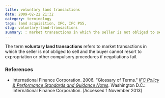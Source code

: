 ```yaml
---
title: voluntary land transactions
date: 2009-02-22 21:32
category: terminology
tags: land acquisition, IFC, IFC PS5,
slug: voluntary-land-transactions
summary: : market transactions in which the seller is not obliged to sell and the buyer cannot resort to expropriation or other compulsory procedures if negotiations fail.
---
```


The term **voluntary land transactions** refers to market transactions in which the seller is not obliged to sell and the buyer cannot resort to expropriation or other compulsory procedures if negotiations fail.

### References

* International Finance Corporation. 2006. "Glossary of Terms." *[IFC Policy & Performance Standards and Guidance Notes](http://www.ifc.org/wps/wcm/connect/9a9464804885598c8364d36a6515bb18/Glossary%2Bof%2BTerms.pdf?MOD=AJPERES&attachment=true&id=1322803900995)*. Washington D.C.: International Finance Corporation. [Accessed 1 November 2013]

